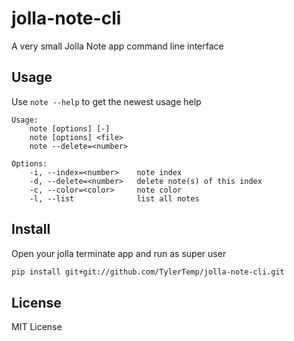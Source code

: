 # jolla-note-cli

A very small Jolla Note app command line interface

## Usage

Use `note --help` to get the newest usage help

```
Usage:
    note [options] [-]
    note [options] <file>
    note --delete=<number>

Options:
    -i, --index=<number>    note index
    -d, --delete=<number>   delete note(s) of this index
    -c, --color=<color>     note color
    -l, --list              list all notes
```

## Install

Open your jolla terminate app and run as super user

```bash
pip install git+git://github.com/TylerTemp/jolla-note-cli.git
```

## License

MIT License